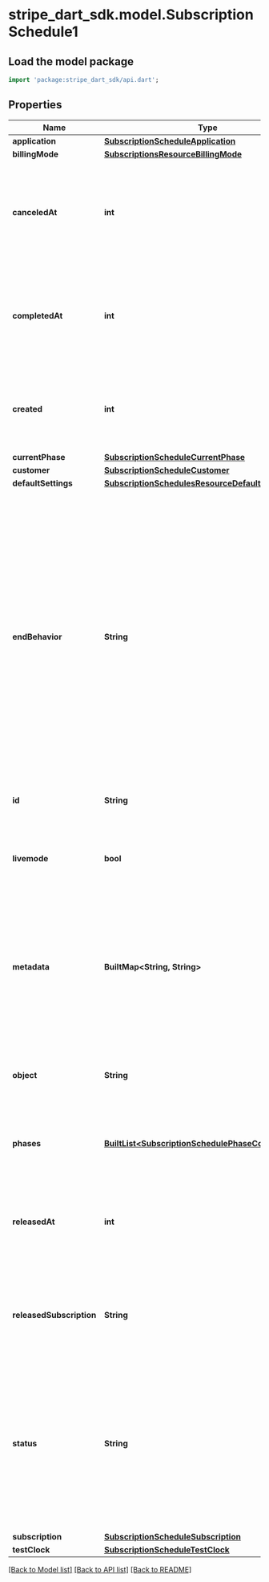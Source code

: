 # stripe_dart_sdk.model.SubscriptionSchedule1

## Load the model package
```dart
import 'package:stripe_dart_sdk/api.dart';
```

## Properties
Name | Type | Description | Notes
------------ | ------------- | ------------- | -------------
**application** | [**SubscriptionScheduleApplication**](SubscriptionScheduleApplication.md) |  | [optional] 
**billingMode** | [**SubscriptionsResourceBillingMode**](SubscriptionsResourceBillingMode.md) |  | 
**canceledAt** | **int** | Time at which the subscription schedule was canceled. Measured in seconds since the Unix epoch. | [optional] 
**completedAt** | **int** | Time at which the subscription schedule was completed. Measured in seconds since the Unix epoch. | [optional] 
**created** | **int** | Time at which the object was created. Measured in seconds since the Unix epoch. | 
**currentPhase** | [**SubscriptionScheduleCurrentPhase**](SubscriptionScheduleCurrentPhase.md) |  | [optional] 
**customer** | [**SubscriptionScheduleCustomer**](SubscriptionScheduleCustomer.md) |  | 
**defaultSettings** | [**SubscriptionSchedulesResourceDefaultSettings**](SubscriptionSchedulesResourceDefaultSettings.md) |  | 
**endBehavior** | **String** | Behavior of the subscription schedule and underlying subscription when it ends. Possible values are `release` or `cancel` with the default being `release`. `release` will end the subscription schedule and keep the underlying subscription running. `cancel` will end the subscription schedule and cancel the underlying subscription. | 
**id** | **String** | Unique identifier for the object. | 
**livemode** | **bool** | Has the value `true` if the object exists in live mode or the value `false` if the object exists in test mode. | 
**metadata** | **BuiltMap&lt;String, String&gt;** | Set of [key-value pairs](https://stripe.com/docs/api/metadata) that you can attach to an object. This can be useful for storing additional information about the object in a structured format. | [optional] 
**object** | **String** | String representing the object's type. Objects of the same type share the same value. | 
**phases** | [**BuiltList&lt;SubscriptionSchedulePhaseConfiguration&gt;**](SubscriptionSchedulePhaseConfiguration.md) | Configuration for the subscription schedule's phases. | 
**releasedAt** | **int** | Time at which the subscription schedule was released. Measured in seconds since the Unix epoch. | [optional] 
**releasedSubscription** | **String** | ID of the subscription once managed by the subscription schedule (if it is released). | [optional] 
**status** | **String** | The present status of the subscription schedule. Possible values are `not_started`, `active`, `completed`, `released`, and `canceled`. You can read more about the different states in our [behavior guide](https://stripe.com/docs/billing/subscriptions/subscription-schedules). | 
**subscription** | [**SubscriptionScheduleSubscription**](SubscriptionScheduleSubscription.md) |  | [optional] 
**testClock** | [**SubscriptionScheduleTestClock**](SubscriptionScheduleTestClock.md) |  | [optional] 

[[Back to Model list]](../README.md#documentation-for-models) [[Back to API list]](../README.md#documentation-for-api-endpoints) [[Back to README]](../README.md)



